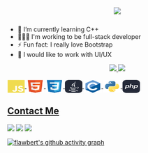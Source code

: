 <h1 align="center">
  <a href="#">
    <img src="https://readme-typing-svg.herokuapp.com/?lines=Hey,+There!+👋;I'm+Flawbert+Costa;and+I'm+an+IT+Scholar!&center=true&size=28">
  </a>
</h1>

- 🌱 I’m currently learning C++
- 👨🏾‍💻 I'm working to be full-stack developer
- ⚡ Fun fact: I really love Bootstrap
- :busts_in_silhouette: I would like to work with UI/UX

<div align="center">
  <a href="https://github.com/flawbert">
    
  <img height="180em" src="https://github-readme-stats.vercel.app/api?username=flawbert&show_icons=true&theme=tokyonight"/>
  <img height="180em" src="https://github-readme-stats.vercel.app/api/top-langs/?username=flawbert&layout=compact&langs_count=7&theme=tokyonight"/>   
</div>

<div style="display: inline_block"><br>
  <img align="center" alt="Flawbert-Js" height="30" width="40" src="https://raw.githubusercontent.com/devicons/devicon/master/icons/javascript/javascript-plain.svg">
  <img align="center" alt="Flawbert-HTML" height="30" width="40" src="https://raw.githubusercontent.com/devicons/devicon/master/icons/html5/html5-original.svg">
  <img align="center" alt="Flawbert-CSS" height="30" width="40" src="https://raw.githubusercontent.com/devicons/devicon/master/icons/css3/css3-original.svg">
  <img align="center" alt="Flawbert-Java" height="30" width="40" src="https://github.com/tandpfun/skill-icons/blob/main/icons/Java-Dark.svg">
  <img align="center" alt="Flawbert-C" height="30" width="40" src="https://github.com/devicons/devicon/blob/master/icons/c/c-original.svg">
  <img align="center" alt="Flawbert-Python" height="30" width="40" src="https://raw.githubusercontent.com/devicons/devicon/master/icons/python/python-original.svg">
   <img align="center" alt="Flawbert-PHP" height="30" width="40" src="https://github.com/tandpfun/skill-icons/blob/main/icons/PHP-Dark.svg">
</div>

##
## Contact Me
<div> 
  <a href="https://instagram.com/flawbertlorran" target="_blank"><img src="https://img.shields.io/badge/-Instagram-%23E4405F?style=for-the-badge&logo=instagram&logoColor=white" target="_blank"></a>	
  <a href = "mailto:contato.flawberrlorran@hotmail.com"><img src="https://img.shields.io/badge/Microsoft_Outlook-0078D4?style=for-the-badge&logo=microsoft-outlook&logoColor=white" target="_blank"></a>
  <a href="https://www.linkedin.com/in/flawbert-lorran-795530220" target="_blank"><img src="https://img.shields.io/badge/-LinkedIn-%230077B5?style=for-the-badge&logo=linkedin&logoColor=white" target="_blank"></a> 

  [![flawbert's github activity graph](https://github-readme-activity-graph.vercel.app/graph?username=flawbert&theme=vue&line=ff7033&point=df2063&area=true&hide_border=true)](https://github.com/ashutosh00710/github-readme-activity-graph)
  
</div>
